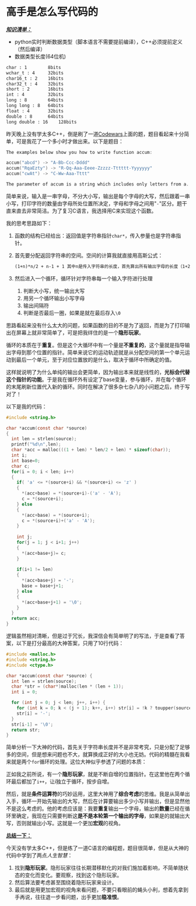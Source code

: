 # 高手是怎么写代码的

<u>***知识清单：***</u>

- python实时判断数据类型（脚本语言不需要提前编译），C++必须提前定义（然后编译）
- 数据类型长度(64位机)

```sh
char : 1		8bits
wchar_t : 4		32bits
char16_t : 2	16bits
char32_t : 4	32bits
short : 2		16bits
int : 4			32bits
long : 8		64bits
long long : 8	64bits
float : 4		32bits
double : 8		64bits
long double : 16	128bits
```



昨天晚上没有学太多C++，倒是刷了一道[Codewars](https://www.codewars.com/)上面的题，题目看起来十分简单，可是我花了一个多小时才做出来。以下是题目：

```c
The examples below show you how to write function accum:

accum("abcd") -> "A-Bb-Ccc-Dddd"
accum("RqaEzty") -> "R-Qq-Aaa-Eeee-Zzzzz-Tttttt-Yyyyyyy"
accum("cwAt") -> "C-Ww-Aaa-Tttt"

The parameter of accum is a string which includes only letters from a..z and A..Z.
```

简单来说，输入是一串字母，不分大小写，输出是每个字母的大写，然后跟着一串小写，打印字符的数量由字母所处位置所决定，字母和字母之间用"`-`"区分。题干直来直去非常简洁。为了复习C语言，我选择用C来实现这个函数。

我的思考思路如下：

1. 函数的结构已经给出：返回值是字符串指针`char*`，传入参量也是字符串指针。

2. 首先要分配返回字符串的空间。空间的计算我就直接用高斯公式：

   ```txt
   (1+n)*n/2 + n-1 + 1 其中n是传入字符串的长度，首先算出所有输出字母的长度（1+2+3+...），然后加上n-1个‘-’的长度，最后加上‘\0’
   ```

3. 然后进入一个循环，循环针对字符串每一个输入字符进行处理

   1. 判断大小写，统一输出大写
   2. 用另一个循环输出小写字母
   3. 输出间隔符
   4. 判断是否最后一圈，如果是就在最后存入`\0`

思路看起来没有什么太大的问题，如果函数的目的不是为了返回，而是为了打印输出在屏幕上就非常简单了，可是把我绊住的是一个**隐形玩家**。

循环的本质在于**重复**。但是这个大循环中有一个量是**不重复的**，这个量就是指导输出字母到那个位置的指针。简单来说它的运动轨迹就是从分配空间的第一个单元运动到最后一个单元，至于对应位置放的是什么，取决于循环中所确定的值。

这样就说明了为什么单纯的输出会更简单，因为输出本来就是线性的，**光标会代替这个指针的功能**。于是我在循环外有设定了base变量，参与循环，并在每个循环的末尾刷新位置代入新的循环。同时在解决了很多杂七杂八的小问题之后，终于写对了！

以下是我的代码：

```c
#include <string.h>

char *accum(const char *source)
{
  int len = strlen(source);
  printf("%d\n",len);
  char *acc = malloc(((1 + len) * len/2 + len) * sizeof(char));
  int i;
  int base=0;
  char c;
  for(i = 0; i < len; i++)
  {
    if( 'a' <= *(source+i) && *(source+i) <= 'z' )
    {
      *(acc+base) = *(source+i)-('a' - 'A');
      c = *(source+i);
    } else
    {
      *(acc+base) = *(source+i);
      c = *(source+i)+('a' - 'A');
    }
    
    int j;
    for(j = 1; j < i+1; j++)
    {
      *(acc+base+j)= c;
    }
    
    if(i+1 != len)
    {
      *(acc+base+j) = '-';
      base = base+j+1;
    } else
    {
      *(acc+base+j+1) = '\0';
    }
  }
  return acc;
}
```

逻辑虽然相对清晰，但是过于冗长，我深信会有简单明了的写法，于是查看了答案，以下是打分最高的大神答案，只用了10行代码：

```c
#include <malloc.h>
#include <string.h>
#include <ctype.h>

char *accum(const char *source) {
  int len = strlen(source);
  char *str = (char*)malloc(len * (len + 1));
  int i = 0;

  for (int j = 0; j < len; j++, i++) {
    for (int k = 0; k < (j + 1); k++, i++) str[i] = !k ? toupper(source[j]) : tolower(source[j]);
    str[i] = '-';
  }
  str[i-1] = '\0';
  return str;
}
```

简单分析一下大神的代码，首先关于字符串长度并不是非常考究，只是分配了足够多的空间，但是想来问题也不大，就算换成正好的大小也无妨。代码的精髓在我看来就是两个`for`循环的处理。这位大神似乎参透了问题的本质：

正如我之前所说，有一个**隐形玩家**，就是不断自增的位置指针。在这里他在两个循环最后都加了`i++`，让i独立于循环，按步自增。

然后，就是**条件运算符**的巧妙运用，这里大神用了**综合考虑**的思维。我是从简单出入手，循环一开始先输出的大写，然后在计算要输出多少小写并输出，但是显然他不是这么考虑的。他的考虑应该是：我要**重复**输出一个字母，输出的**数量**已经在循环里确定，我现在只需要判断这**是不是本轮第一个输出的字母**，如果是的就输出大写，否则就输出小写。这就是一个更加**宏观**的视角。

**<u>总结一下：</u>**

今天没有学太多C++，但是练了一道C语言的编程题，题目很简单，但是从大神的代码中学到了两点*人生智慧*：

1. 找到**隐形玩家**。隐形玩家往往长期潜移默化的对我们施加着影响，不简单随状态的变化而变化。要观察，找到这个隐形玩家。
2. 然后算法要考虑甚至围绕着隐形玩家来设计。
3. 最后就是用更加宏观的视角来看问题，不要只看眼前的蝇头小利，想着先拿到手再说，往往退一步看问题，出手更加**稳准恨**。